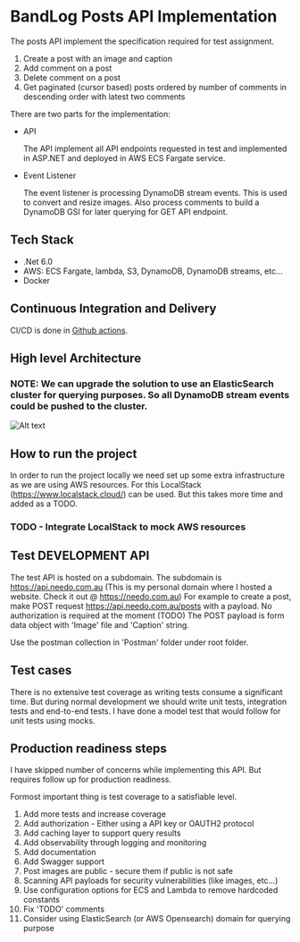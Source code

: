 # BandLog Posts API Implementation

The posts API implement the specification required for test assignment. 

1. Create a post with an image and caption
2. Add comment on a post
3. Delete comment on a post
4. Get paginated (cursor based) posts ordered by number of comments in descending order with latest two comments

There are two parts for the implementation:

- API 

  The API implement all API endpoints requested in test and implemented in ASP.NET and deployed in AWS ECS Fargate service.

- Event Listener

  The event listener is processing DynamoDB stream events. This is used to convert and resize images. Also process comments to build a DynamoDB GSI for later querying for GET API endpoint.

## Tech Stack

- .Net 6.0
- AWS: ECS Fargate, lambda, S3, DynamoDB, DynamoDB streams, etc...
- Docker

## Continuous Integration and Delivery

CI/CD is done in [Github actions](https://github.com/needo-global/bandlab-blog-api/actions).

## High level Architecture

### NOTE: We can upgrade the solution to use an ElasticSearch cluster for querying purposes. So all DynamoDB stream events could be pushed to the cluster.

![Alt text](https://bandlab-post-dev-data.s3.ap-southeast-2.amazonaws.com/bandlab-api-architecture.PNG)

## How to run the project

In order to run the project locally we need set up some extra infrastructure as we are using AWS resources. 
For this LocalStack (https://www.localstack.cloud/) can be used. But this takes more time and added as a TODO.

### TODO - Integrate LocalStack to mock AWS resources

## Test DEVELOPMENT API

The test API is hosted on a subdomain. The subdomain is https://api.needo.com.au (This is my personal domain where I hosted a website. Check it out @ https://needo.com.au)
For example to create a post, make POST request https://api.needo.com.au/posts with a payload. No authorization is required at the moment (TODO)
The POST payload is form data object with 'Image' file and 'Caption' string.

Use the postman collection in 'Postman' folder under root folder.

## Test cases

There is no extensive test coverage as writing tests consume a significant time. But during normal development we should write unit tests, integration tests and end-to-end tests. I have done a model test that would follow for unit tests using mocks.

## Production readiness steps

I have skipped number of concerns while implementing this API. But requires follow up for production readiness.

Formost important thing is test coverage to a satisfiable level.

1. Add more tests and increase coverage
2. Add authorization - Either using a API key or OAUTH2 protocol
3. Add caching layer to support query results
4. Add observability through logging and monitoring
5. Add documentation
6. Add Swagger support
7. Post images are public - secure them if public is not safe
8. Scanning API payloads for security vulnerabilities (like images, etc...)
9. Use configuration options for ECS and Lambda to remove hardcoded constants
10. Fix 'TODO' comments
11. Consider using ElasticSearch (or AWS Opensearch) domain for querying purpose
